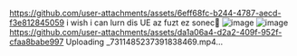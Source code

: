 
https://github.com/user-attachments/assets/6eff68fc-b244-4787-aecd-f3e812845059
i wish i can lurn dis UE az fuzt ez sonec💨
![image](https://github.com/aloecastles/aloe3rdpProjectRD/assets/89796662/83cb9c9c-e479-4966-845e-c41494d30e74)
![image](https://github.com/user-attachments/assets/5818d45a-d0c7-4952-98ce-5ad8d26cd398)
https://github.com/user-attachments/assets/da1a06a4-d2a2-409f-952f-cfaa8babe997
Uploading _7311485237391838469.mp4…
